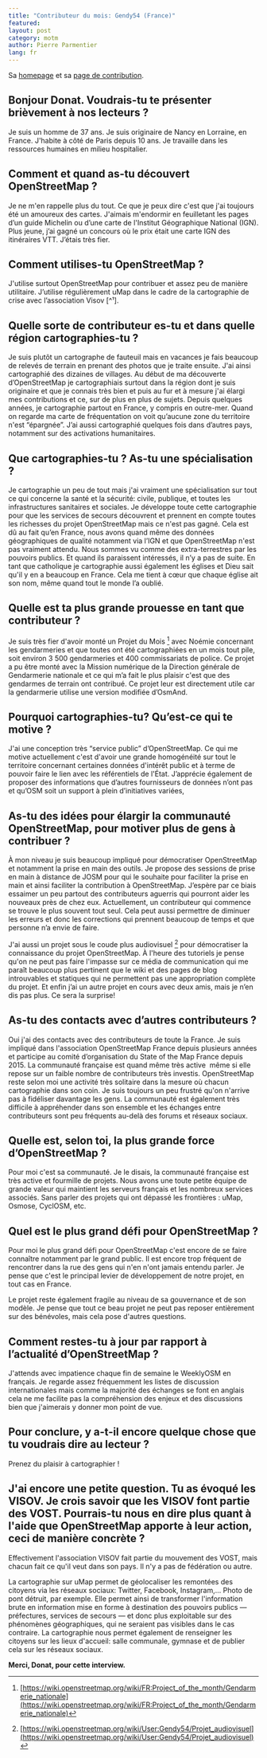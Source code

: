 ```yaml
---
title: "Contributeur du mois: Gendy54 (France)"
featured: 
layout: post
category: motm
author: Pierre Parmentier
lang: fr
---
```


Sa [homepage](https://wiki.openstreetmap.org/wiki/User:Gendy54) et sa [page de contribution](https://hdyc.neis-one.org/?Gendy54).


## Bonjour Donat. Voudrais-tu te présenter brièvement à nos lecteurs ?

Je suis un homme de 37 ans. Je suis originaire de Nancy en Lorraine, en France. J'habite à côté de Paris depuis 10 ans. Je travaille dans les ressources humaines en milieu hospitalier.

## Comment et quand as-tu découvert OpenStreetMap ?

Je ne m'en rappelle plus du tout. Ce que je peux dire c'est que j'ai toujours été un amoureux des cartes. J'aimais m'endormir en feuilletant les pages d’un guide Michelin ou d’une carte de l'Institut Géographique National (IGN). Plus jeune, j’ai gagné un concours où le prix était une carte IGN des itinéraires VTT. J’étais très fier.

## Comment utilises-tu OpenStreetMap ?

J'utilise surtout OpenStreetMap pour contribuer et assez peu de manière utilitaire. J’utilise régulièrement uMap dans le cadre de la cartographie de crise avec l’association Visov [^¹].

## Quelle sorte de contributeur es-tu et dans quelle région cartographies-tu ?

Je suis plutôt un cartographe de fauteuil mais en vacances je fais beaucoup de relevés de terrain en prenant des photos que je traite ensuite. J'ai ainsi cartographié des dizaines de villages. Au début de ma découverte d’OpenStreetMap je cartographiais surtout dans la région dont je suis originaire et que je connais très bien et puis au fur et à mesure j'ai élargi mes contributions et ce, sur de plus en plus de sujets. Depuis quelques années, je cartographie partout en France, y compris en outre-mer. Quand on regarde ma carte de fréquentation on voit qu’aucune zone du territoire n'est “épargnée”. J’ai aussi cartographié quelques fois dans d’autres pays, notamment sur des activations humanitaires.

## Que cartographies-tu ? As-tu une spécialisation ?

Je cartographie un peu de tout mais j'ai vraiment une spécialisation sur tout ce qui concerne la santé et la sécurité: civile, publique, et toutes les infrastructures sanitaires et sociales. Je développe toute cette cartographie pour que les services de secours découvrent et prennent en compte toutes les richesses du projet OpenStreetMap mais ce n'est pas gagné. Cela est dû au fait qu’en France, nous avons quand même des données géographiques de qualité notamment via l’IGN et que OpenStreetMap n'est pas vraiment attendu. Nous sommes vu comme des extra-terrestres par les pouvoirs publics. Et quand ils paraissent intéressés, il n’y a pas de suite. En tant que catholique je cartographie aussi également les églises et Dieu sait qu'il y en a beaucoup en France. Cela me tient à cœur que chaque église ait son nom, même quand tout le monde l’a oublié.

## Quelle est ta plus grande prouesse en tant que contributeur ?

Je suis très fier d'avoir monté un Projet du Mois [^2] avec Noémie concernant les gendarmeries et que toutes ont été cartographiées en un mois tout pile, soit environ 3 500 gendarmeries et 400 commissariats de police. Ce projet a pu être monté avec la Mission numérique de la Direction générale de Gendarmerie nationale et ce qui m’a fait le plus plaisir c'est que des gendarmes de terrain ont contribué. Ce projet leur est directement utile car la gendarmerie utilise une version modifiée d’OsmAnd.

## Pourquoi cartographies-tu? Qu’est-ce qui te motive ?

J'ai une conception très “service public” d’OpenStreetMap. Ce qui me motive actuellement c'est d'avoir une grande homogénéité sur tout le territoire concernant certaines données d'intérêt public et à terme de pouvoir faire le lien avec les référentiels de l'État. J’apprécie également de proposer des informations que d’autres fournisseurs de données n’ont pas et qu’OSM soit un support à plein d’initiatives variées,

## As-tu des idées pour élargir la communauté OpenStreetMap, pour motiver plus de gens à contribuer ?

À mon niveau je suis beaucoup impliqué pour démocratiser OpenStreetMap et notamment la prise en main des outils. Je propose des sessions de prise en main à distance de JOSM pour qui le souhaite pour faciliter la prise en main et ainsi faciliter la contribution à OpenStreetMap. J’espère par ce biais essaimer un peu partout des contributeurs aguerris qui pourront aider les nouveaux près de chez eux. Actuellement, un contributeur qui commence se trouve le plus souvent tout seul. Cela peut aussi permettre de diminuer les erreurs et donc les corrections qui prennent beaucoup de temps et que personne n’a envie de faire.

J'ai aussi un projet sous le coude plus audiovisuel [^3] pour démocratiser la connaissance du projet OpenStreetMap. À l'heure des tutoriels je pense qu'on ne peut pas faire l'impasse sur ce média de communication qui me paraît beaucoup plus pertinent que le wiki et des pages de blog introuvables et statiques qui ne permettent pas une appropriation complète du projet. Et enfin j’ai un autre projet en cours avec deux amis, mais je n’en dis pas plus. Ce sera la surprise!

## As-tu des contacts avec d’autres contributeurs ?

Oui j'ai des contacts avec des contributeurs de toute la France. Je suis impliqué dans l'association OpenStreetMap France depuis plusieurs années et participe au comité d’organisation du State of the Map France depuis 2015. La communauté française est quand même très active  même si elle repose sur un faible nombre de contributeurs très investis. OpenStreetMap reste selon moi une activité très solitaire dans la mesure où chacun cartographie dans son coin. Je suis toujours un peu frustré qu'on n'arrive pas à fidéliser davantage les gens. La communauté est également très difficile à appréhender dans son ensemble et les échanges entre contributeurs sont peu fréquents au-delà des forums et réseaux sociaux.

## Quelle est, selon toi, la plus grande force d’OpenStreetMap ?

Pour moi c'est sa communauté. Je le disais, la communauté française est très active et fourmille de projets. Nous avons une toute petite équipe de grande valeur qui maintient les serveurs français et les nombreux services associés. Sans parler des projets qui ont dépassé les frontières : uMap, Osmose, CyclOSM, etc.

## Quel est le plus grand défi pour OpenStreetMap ?

Pour moi le plus grand défi pour OpenStreetMap c'est encore de se faire connaître notamment par le grand public. Il est encore trop fréquent de rencontrer dans la rue des gens qui n'en n'ont jamais entendu parler. Je pense que c'est le principal levier de développement de notre projet, en tout cas en France.

Le projet reste également fragile au niveau de sa gouvernance et de son modèle. Je pense que tout ce beau projet ne peut pas reposer entièrement sur des bénévoles, mais cela pose d'autres questions.

## Comment restes-tu à jour par rapport à l’actualité d’OpenStreetMap ?

J'attends avec impatience chaque fin de semaine le WeeklyOSM en français. Je regarde assez fréquemment les listes de discussion internationales mais comme la majorité des échanges se font en anglais cela ne me facilite pas la compréhension des enjeux et des discussions bien que j'aimerais y donner mon point de vue.

## Pour conclure, y a-t-il encore quelque chose que tu voudrais dire au lecteur ?

Prenez du plaisir à cartographier !

## J'ai encore une petite question. Tu as évoqué les VISOV. Je crois savoir que les VISOV font partie des VOST. Pourrais-tu nous en dire plus quant à l'aide que OpenStreetMap apporte à leur action, ceci de manière concrète ?
Effectivement l'association VISOV fait partie du mouvement des VOST, mais chacun fait ce qu'il veut dans son pays. Il n'y a pas de fédération ou autre.

La cartographie sur uMap permet de géolocaliser les remontées des citoyens via les réseaux sociaux: Twitter, Facebook, Instagram,&#8230; Photo de pont détruit, par exemple. Elle permet ainsi de transformer l'information brute en information mise en forme à destination des pouvoirs publics &mdash; préfectures, services de secours &mdash; et donc plus exploitable sur des phénomènes géographiques, qui ne seraient pas visibles dans le cas contraire. La cartographie nous permet également de renseigner les citoyens sur les lieux d'accueil: salle communale, gymnase et de publier cela sur les réseaux sociaux.

**Merci, Donat, pour cette interview.**

[^1]: [Volontaires Internationaux en Soutien Opérationnel Virtuel](https://twitter.com/VISOV1/status/1427741296110841856)

[^2]: [https://wiki.openstreetmap.org/wiki/FR:Project_of_the_month/Gendarmerie_nationale](https://wiki.openstreetmap.org/wiki/FR:Project_of_the_month/Gendarmerie_nationale)

[^3]: [https://wiki.openstreetmap.org/wiki/User:Gendy54/Projet_audiovisuel](https://wiki.openstreetmap.org/wiki/User:Gendy54/Projet_audiovisuel)


